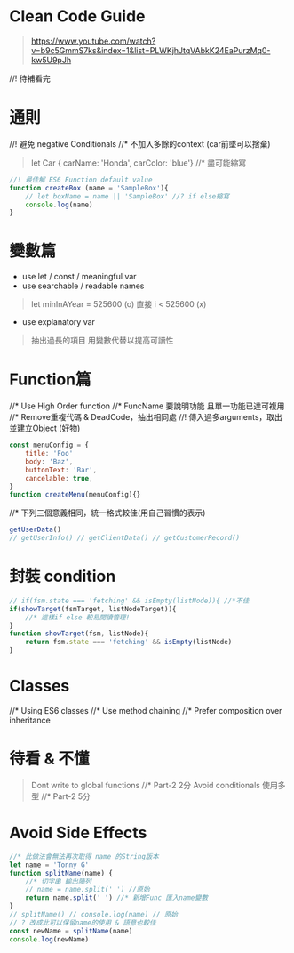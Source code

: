 # Clean Code Guide
> https://www.youtube.com/watch?v=b9c5GmmS7ks&index=1&list=PLWKjhJtqVAbkK24EaPurzMq0-kw5U9pJh

//! 待補看完


# 通則
//! 避免 negative Conditionals
//* 不加入多餘的context (car前墜可以捨棄)
> let Car { carName: 'Honda', carColor: 'blue'}
//* 盡可能縮寫
```js
//! 最佳解 ES6 Function default value
function createBox (name = 'SampleBox'){
    // let boxName = name || 'SampleBox' //? if else縮寫
    console.log(name)
}
```

# 變數篇
- use let / const / meaningful var 
- use searchable / readable names
> let minInAYear = 525600 (o) 直接 i < 525600 (x)
- use explanatory var
> 抽出過長的項目 用變數代替以提高可讀性

# Function篇
//* Use High Order function
//* FuncName 要說明功能 且單一功能已達可複用
//* Remove重複代碼 & DeadCode，抽出相同處
//! 傳入過多arguments，取出並建立Object (好物)
```js
const menuConfig = {
    title: 'Foo'
    body: 'Baz',
    buttonText: 'Bar',
    cancelable: true,
}
function createMenu(menuConfig){}
```
//* 下列三個意義相同，統一格式較佳(用自己習慣的表示)
```js
getUserData()
// getUserInfo() // getClientData() // getCustomerRecord()
```

# 封裝 condition
```js
// if(fsm.state === 'fetching' && isEmpty(listNode)){ //*不佳
if(showTarget(fsmTarget, listNodeTarget)){
    //* 這樣if else 較易閱讀管理!
}
function showTarget(fsm, listNode){
    return fsm.state === 'fetching' && isEmpty(listNode)
}
```

# Classes
//* Using ES6 classes
//* Use method chaining
//* Prefer composition over inheritance














# 待看 & 不懂
> Dont write to global functions  //* Part-2 2分
> Avoid conditionals 使用多型 //* Part-2 5分

# Avoid Side Effects
```js
//* 此做法會無法再次取得 name 的String版本
let name = 'Tonny G'
function splitName(name) {
    //* 切字串 輸出陣列
    // name = name.split(' ') //原始
    return name.split(' ') //* 新增Func 匯入name變數
}
// splitName() // console.log(name) // 原始
// ? 改成此可以保留name的使用 & 語意也較佳
const newName = splitName(name) 
console.log(newName)
```
